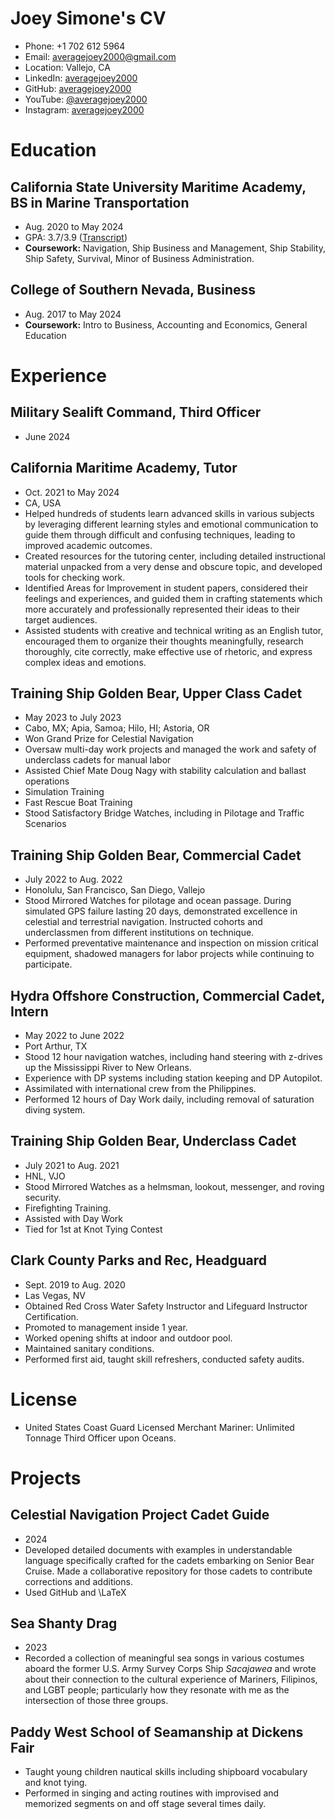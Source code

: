 # Joey Simone's CV

- Phone: +1 702 612 5964
- Email: [averagejoey2000@gmail.com](mailto:averagejoey2000@gmail.com)
- Location: Vallejo, CA
- LinkedIn: [averagejoey2000](https://linkedin.com/in/averagejoey2000)
- GitHub: [averagejoey2000](https://github.com/averagejoey2000)
- YouTube: [@averagejoey2000](https://youtube.com/@averagejoey2000)
- Instagram: [averagejoey2000](https://instagram.com/averagejoey2000)


# Education

## California State University Maritime Academy, BS in Marine Transportation

- Aug. 2020 to May 2024
- GPA: 3.7/3.9 ([Transcript](https://github.com/averagejoey2000/resume/blob/main/transcript.pdf))
- **Coursework:** Navigation, Ship Business and Management, Ship Stability, Ship Safety, Survival, Minor of Business Administration.

## College of Southern Nevada, Business

- Aug. 2017 to May 2024
- **Coursework:** Intro to Business, Accounting and Economics, General Education

# Experience

## Military Sealift Command, Third Officer

- June 2024

## California Maritime Academy, Tutor

- Oct. 2021 to May 2024
- CA, USA
- Helped hundreds of students learn advanced skills in various subjects by leveraging different learning styles and emotional communication to guide them through difficult and confusing techniques, leading to improved academic outcomes.
- Created resources for the tutoring center, including detailed instructional material unpacked from a very dense and obscure topic, and developed tools for checking work.
- Identified Areas for Improvement in student papers, considered their feelings and experiences, and guided them in crafting statements which more accurately and professionally represented their ideas to their target audiences.
- Assisted students with creative and technical writing as an English tutor, encouraged them to organize their thoughts meaningfully, research thoroughly, cite correctly, make effective use of rhetoric, and express complex ideas and emotions.

## Training Ship Golden Bear, Upper Class Cadet

- May 2023 to July 2023
- Cabo, MX; Apia, Samoa; Hilo, HI; Astoria, OR
- Won Grand Prize for Celestial Navigation
- Oversaw multi-day work projects and managed the work and safety of underclass cadets for manual labor
- Assisted Chief Mate Doug Nagy with stability calculation and ballast operations
- Simulation Training
- Fast Rescue Boat Training
- Stood Satisfactory Bridge Watches, including in Pilotage and Traffic Scenarios

## Training Ship Golden Bear, Commercial Cadet

- July 2022 to Aug. 2022
- Honolulu, San Francisco, San Diego, Vallejo
- Stood Mirrored Watches for pilotage and ocean passage. During simulated GPS failure lasting 20 days, demonstrated excellence in celestial and terrestrial navigation. Instructed cohorts and underclassmen from different institutions on technique.
- Performed preventative maintenance and inspection on mission critical equipment, shadowed managers for labor projects while continuing to participate.

## Hydra Offshore Construction, Commercial Cadet, Intern

- May 2022 to June 2022
- Port Arthur, TX
- Stood 12 hour navigation watches, including hand steering with z-drives up the Mississippi River to New Orleans.
- Experience with DP systems including station keeping and DP Autopilot.
- Assimilated with international crew from the Philippines.
- Performed 12 hours of Day Work daily, including removal of saturation diving system.

## Training Ship Golden Bear, Underclass Cadet

- July 2021 to Aug. 2021
- HNL, VJO
- Stood Mirrored Watches as a helmsman, lookout, messenger, and roving security.
- Firefighting Training.
- Assisted with Day Work
- Tied for 1st at Knot Tying Contest

## Clark County Parks and Rec, Headguard

- Sept. 2019 to Aug. 2020
- Las Vegas, NV
- Obtained Red Cross Water Safety Instructor and Lifeguard Instructor Certification.
- Promoted to management inside 1 year.
- Worked opening shifts at indoor and outdoor pool.
- Maintained sanitary conditions.
- Performed first aid, taught skill refreshers, conducted safety audits.

# License

- United States Coast Guard Licensed Merchant Mariner: Unlimited Tonnage Third Officer upon Oceans.
# Projects

## Celestial Navigation Project Cadet Guide

- 2024
- Developed detailed documents with examples in understandable language specifically crafted for the cadets embarking on Senior Bear Cruise. Made a collaborative repository for those cadets to contribute corrections and additions.
- Used GitHub and \LaTeX

## Sea Shanty Drag

- 2023
- Recorded a collection of meaningful sea songs in various costumes aboard the former U.S. Army Survey Corps Ship *Sacajawea* and wrote about their connection to the cultural experience of Mariners, Filipinos, and LGBT people; particularly how they resonate with me as the intersection of those three groups.

## Paddy West School of Seamanship at Dickens Fair

- Taught young children nautical skills including shipboard vocabulary and knot tying.
- Performed in singing and acting routines with improvised and memorized segments on and off stage several times daily.


